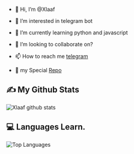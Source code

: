 - 👋 Hi, I’m @Xlaaf
- 👀 I’m interested in telegram bot 
- 🌱 I’m currently learning python and javascript
- 💞️ I’m looking to collaborate on?
- 📫 How to reach me [telegram](https://t.me/nekozusupport)

- 🐙 my Special [Repo](https://github.com/Xlaaf/KrustyRobot)

## ✍️ **My Github Stats**
![Xlaaf github stats](https://github-readme-stats.vercel.app/api?username=Xlaaf&show_icons=true&theme=tokyonight)

## 💻 **Languages Learn.**

![Top Languages](https://github-readme-stats.vercel.app/api/top-langs/?username=Xlaaf&custom_title=Languages%20I%20learning%20:3&theme=tokyonight&hide_border=true)

<!---
Xlaaf/Xlaaf is a ✨ special ✨ repository because its `README.md` (this file) appears on your GitHub profile.
You can click the Preview link to take a look at your changes.
--->
